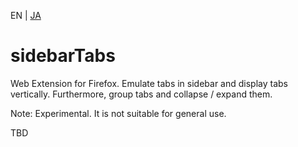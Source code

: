 EN | [JA](./README.ja.md)

# sidebarTabs

Web Extension for Firefox.
Emulate tabs in sidebar and display tabs vertically. Furthermore, group tabs and collapse / expand them.

Note:
Experimental. It is not suitable for general use.

TBD
